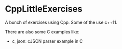 CppLittleExercises
==================

A bunch of exercises using Cpp. Some of the use c++11.

There are also some C examples like:

* c_json: cJSON parser example in C